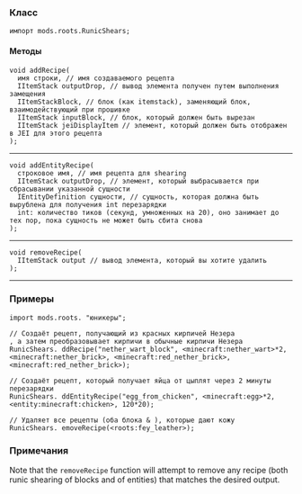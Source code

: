 ### Класс

```zenscript
импорт mods.roots.RunicShears;
```

#### Методы

```zenscript
void addRecipe(
  имя строки, // имя создаваемого рецепта
  IItemStack outputDrop, // вывод элемента получен путем выполнения замещения
  IItemStackBlock, // блок (как itemstack), заменяющий блок, взаимодействующий при прошивке
  IItemStack inputBlock, // блок, который должен быть вырезан
  IItemStack jeiDisplayItem // элемент, который должен быть отображен в JEI для этого рецепта
);
```

* * *

```zenscript
void addEntityRecipe(
  строковое имя, // имя рецепта для shearing
  IItemStack outputDrop, // элемент, который выбрасывается при сбрасывании указанной сущности
  IEntityDefinition сущности, // сущность, которая должна быть вырублена для получения int перезарядки
  int: количество тиков (секунд, умноженных на 20), оно занимает до тех пор, пока сущность не может быть сбита снова
);
```

* * *

```zenscript
void removeRecipe(
  IItemStack output // вывод элемента, который вы хотите удалить
);
```

* * *

### Примеры

```zenscript
import mods.roots. "юникеры";

// Создаёт рецепт, получающий из красных кирпичей Незера
, а затем преобразовывает кирпичи в обычные кирпичи Незера
RunicShears. ddRecipe("nether_wart_block", <minecraft:nether_wart>*2, <minecraft:nether_brick>, <minecraft:red_nether_brick>, <minecraft:red_nether_brick>);

// Создаёт рецепт, который получает яйца от цыплят через 2 минуты перезарядки
RunicShears. ddEntityRecipe("egg_from_chicken", <minecraft:egg>*2, <entity:minecraft:chicken>, 120*20);

// Удаляет все рецепты (оба блока & ), которые дают кожу
RunicShears. emoveRecipe(<roots:fey_leather>);
```

### Примечания

Note that the `removeRecipe` function will attempt to remove any recipe (both runic shearing of blocks and of entities) that matches the desired output.